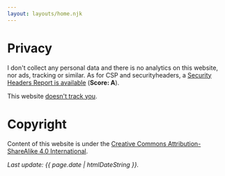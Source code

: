 ```yaml
---
layout: layouts/home.njk
---
```


# Privacy

I don't collect any personal data and there is no analytics on this website, nor ads, tracking or similar. As for CSP and securityheaders, a [Security Headers Report is available](https://securityheaders.com/?q=www.archaeoramblings.com&followRedirects=on) (**Score: A**).

This website [doesn't track you](https://themarkup.org/blacklight?url=archaeoramblings.com).

# Copyright

Content of this website is under the [Creative Commons Attribution-ShareAlike 4.0 International](https://creativecommons.org/licenses/by-sa/4.0/).

_<p class="small">Last update: {{ page.date | htmlDateString }}.</p>_


